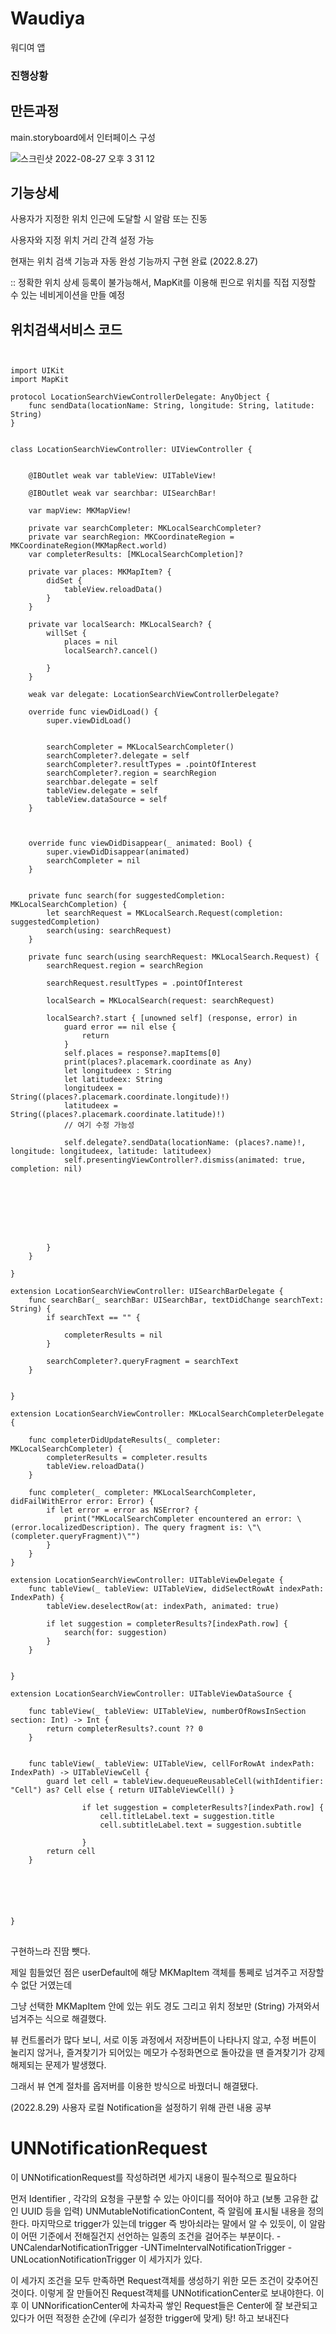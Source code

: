 # Waudiya
워디여 앱

### 진행상황


## 만든과정

main.storyboard에서 인터페이스 구성

![스크린샷 2022-08-27 오후 3 31 12](https://user-images.githubusercontent.com/102133961/187018113-cb225477-1f61-4dd4-be44-c02f83e51645.jpg)

## 기능상세

사용자가 지정한 위치 인근에 도달할 시 알람 또는 진동

사용자와 지정 위치 거리 간격 설정 가능

현재는 위치 검색 기능과 자동 완성 기능까지 구현 완료 (2022.8.27)

:: 정확한 위치 상세 등록이 불가능해서, MapKit를 이용해 핀으로 위치를 직접 지정할 수 있는 네비게이션을 만들 예정

## 위치검색서비스 코드

<pre>
<code>

import UIKit
import MapKit

protocol LocationSearchViewControllerDelegate: AnyObject {
    func sendData(locationName: String, longitude: String, latitude: String)
}


class LocationSearchViewController: UIViewController {

    
    @IBOutlet weak var tableView: UITableView!
    
    @IBOutlet weak var searchbar: UISearchBar!
    
    var mapView: MKMapView!
    
    private var searchCompleter: MKLocalSearchCompleter?
    private var searchRegion: MKCoordinateRegion = MKCoordinateRegion(MKMapRect.world)
    var completerResults: [MKLocalSearchCompletion]?
    
    private var places: MKMapItem? {
        didSet {
            tableView.reloadData()
        }
    }
    
    private var localSearch: MKLocalSearch? {
        willSet {
            places = nil
            localSearch?.cancel()
            
        }
    }
    
    weak var delegate: LocationSearchViewControllerDelegate?
    
    override func viewDidLoad() {
        super.viewDidLoad()
       
        
        searchCompleter = MKLocalSearchCompleter()
        searchCompleter?.delegate = self
        searchCompleter?.resultTypes = .pointOfInterest
        searchCompleter?.region = searchRegion
        searchbar.delegate = self
        tableView.delegate = self
        tableView.dataSource = self
    }


 
    override func viewDidDisappear(_ animated: Bool) {
        super.viewDidDisappear(animated)
        searchCompleter = nil
    }


    private func search(for suggestedCompletion: MKLocalSearchCompletion) {
        let searchRequest = MKLocalSearch.Request(completion: suggestedCompletion)
        search(using: searchRequest)
    }

    private func search(using searchRequest: MKLocalSearch.Request) {
        searchRequest.region = searchRegion
        
        searchRequest.resultTypes = .pointOfInterest
        
        localSearch = MKLocalSearch(request: searchRequest)
        
        localSearch?.start { [unowned self] (response, error) in
            guard error == nil else {
                return
            }
            self.places = response?.mapItems[0]
            print(places?.placemark.coordinate as Any)
            let longitudeex : String
            let latitudeex: String
            longitudeex = String((places?.placemark.coordinate.longitude)!)
            latitudeex = String((places?.placemark.coordinate.latitude)!)
            // 여기 수정 가능성
            
            self.delegate?.sendData(locationName: (places?.name)!, longitude: longitudeex, latitude: latitudeex)
            self.presentingViewController?.dismiss(animated: true, completion: nil)
            
            
        
            
          
            
            
            
        }
    }

}

extension LocationSearchViewController: UISearchBarDelegate {
    func searchBar(_ searchBar: UISearchBar, textDidChange searchText: String) {
        if searchText == "" {
            
            completerResults = nil
        }
        
        searchCompleter?.queryFragment = searchText
    }
    
    
}

extension LocationSearchViewController: MKLocalSearchCompleterDelegate {
    
    func completerDidUpdateResults(_ completer: MKLocalSearchCompleter) {
        completerResults = completer.results
        tableView.reloadData()
    }
    
    func completer(_ completer: MKLocalSearchCompleter, didFailWithError error: Error) {
        if let error = error as NSError? {
            print("MKLocalSearchCompleter encountered an error: \(error.localizedDescription). The query fragment is: \"\(completer.queryFragment)\"")
        }
    }
}

extension LocationSearchViewController: UITableViewDelegate {
    func tableView(_ tableView: UITableView, didSelectRowAt indexPath: IndexPath) {
        tableView.deselectRow(at: indexPath, animated: true)
        
        if let suggestion = completerResults?[indexPath.row] {
            search(for: suggestion)
        }
    }
    
    
}

extension LocationSearchViewController: UITableViewDataSource {
    
    func tableView(_ tableView: UITableView, numberOfRowsInSection section: Int) -> Int {
        return completerResults?.count ?? 0
    }
    
    
    func tableView(_ tableView: UITableView, cellForRowAt indexPath: IndexPath) -> UITableViewCell {
        guard let cell = tableView.dequeueReusableCell(withIdentifier: "Cell") as? Cell else { return UITableViewCell() }
                
                if let suggestion = completerResults?[indexPath.row] {
                    cell.titleLabel.text = suggestion.title
                    cell.subtitleLabel.text = suggestion.subtitle
                    
                }
        return cell
    }
    
    
    
    
    
    
}
</code>
</pre>

구현하느라 진땀 뺏다.

제일 힘들었던 점은 userDefault에 해당 MKMapItem 객체를 통쩨로 넘겨주고 저장할 수 없단 거였는데

그냥 선택한 MKMapItem 안에 있는 위도 경도 그리고 위치 정보만 (String) 가져와서 넘겨주는 식으로 해결했다.

뷰 컨트롤러가 많다 보니, 서로 이동 과정에서 저장버튼이 나타나지 않고, 수정 버튼이 눌리지 않거나, 즐겨찾기가 되어있는 메모가 수정화면으로 돌아갔을 땐 즐겨찾기가 강제 해제되는 문제가 발생했다.

그래서 뷰 연계 절차를 옵저버를 이용한 방식으로 바꿨더니 해결됐다.

(2022.8.29)
사용자 로컬 Notification을 설정하기 위해 관련 내용 공부

# UNNotificationRequest
이 UNNotificationRequest를 작성하려면 세가지 내용이 필수적으로 필요하다

먼저
Identifier , 각각의 요청을 구분할 수 있는 아이디를 적어야 하고 (보통 고유한 값인 UUID 등을 입력)
UNMutableNotificationContent, 즉 알림에 표시될 내용을 정의한다.
마지막으로 trigger가 있는데
trigger 즉 방아쇠라는 말에서 알 수 있듯이, 이 알람이 어떤 기준에서 전해질건지 선언하는 일종의 조건을 걸어주는 부분이다.
  -UNCalendarNotificationTrigger
  -UNTimeIntervalNotificationTrigger
  -UNLocationNotificationTrigger
  이 세가지가 있다.
  
  이 세가지 조건을 모두 만족하면 Request객체를 생성하기 위한 모든 조건이 갖추어진 것이다.
  이렇게 잘 만들어진 Request객체를 UNNotificationCenter로 보내야한다.
  이후 이 UNNorificationCenter에 차곡차곡 쌓인 Request들은 Center에 잘 보관되고 있다가
  어떤 적정한 순간에 (우리가 설정한 trigger에 맞게) 탕! 하고 보내진다
  
  
